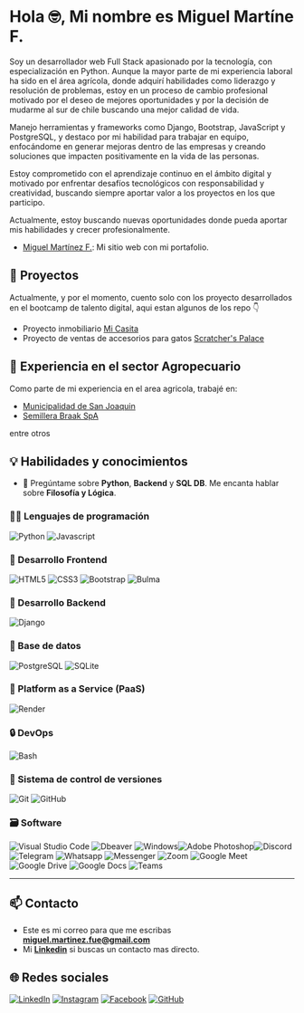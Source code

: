 # Hola 🤓, Mi nombre es Miguel Martíne F.

Soy un desarrollador web Full Stack apasionado por la tecnología, con especialización en Python. Aunque la mayor parte de mi experiencia laboral ha sido en el área agrícola, donde adquirí habilidades como liderazgo y resolución de problemas, estoy en un proceso de cambio profesional motivado por el deseo de mejores oportunidades y por la decisión de mudarme al sur de chile buscando una mejor calidad de vida.

Manejo herramientas y frameworks como Django, Bootstrap, JavaScript y PostgreSQL, y destaco por mi habilidad para trabajar en equipo, enfocándome en generar mejoras dentro de las empresas y creando soluciones que impacten positivamente en la vida de las personas.

Estoy comprometido con el aprendizaje continuo en el ámbito digital y motivado por enfrentar desafíos tecnológicos con responsabilidad y creatividad, buscando siempre aportar valor a los proyectos en los que participo.

Actualmente, estoy buscando nuevas oportunidades donde pueda aportar mis habilidades y crecer profesionalmente.

- [Miguel Martínez F.](https://miguelmartinez27.github.io/Portafolio-Miguel-Martinez-F./): Mi sitio web con mi portafolio.

## 💼 Proyectos

Actualmente, y por el momento, cuento solo con los proyecto desarrollados en el bootcamp de talento digital, aqui estan algunos de los repo 👇

- Proyecto inmobiliario [Mi Casita](https://github.com/MiguelMartinez27/Proyecto_Final)
- Proyecto de ventas de accesorios para gatos [Scratcher's Palace](https://github.com/MiguelMartinez27/Proyecto_Django)

## 🌳 Experiencia en el sector Agropecuario
Como parte de mi experiencia en el area agricola, trabajé en:
- [Municipalidad de San Joaquin](https://sanjoaquin.cl/)
- [Semillera Braak SpA](https://braak.cl/es/)

entre otros

## 💡 Habilidades y conocimientos

- 💬 Pregúntame sobre **Python**, **Backend** y **SQL DB**. Me encanta hablar sobre **Filosofía y Lógica**.

### 🧑‍💻 Lenguajes de programación

 ![Python](https://img.shields.io/badge/Python-3776AB?style=for-the-badge&logo=python&logoColor=white) ![Javascript](https://img.shields.io/badge/Javascript-323330?style=for-the-badge&logo=javascript&logoColor=F7DF1E)

### 🎨 Desarrollo Frontend

![HTML5](https://img.shields.io/badge/HTML5-E34F26?style=for-the-badge&logo=html5&logoColor=white) ![CSS3](https://img.shields.io/badge/CSS3-1572B6?style=for-the-badge&logo=css3&logoColor=white) ![Bootstrap](https://img.shields.io/badge/Bootstrap-563D7C?style=for-the-badge&logo=bootstrap&logoColor=white) ![Bulma](https://img.shields.io/badge/Bulma-00D1B2?style=for-the-badge&logo=bulma&logoColor=white)

### 🔨 Desarrollo Backend

![Django](https://img.shields.io/badge/Django-092E20?style=for-the-badge&logo=django&logoColor=white)

### 🔧 Base de datos

![PostgreSQL](https://img.shields.io/badge/PostgreSQL-316192?style=for-the-badge&logo=postgresql&logoColor=white) ![SQLite](https://img.shields.io/badge/SQLite-07405E?style=for-the-badge&logo=sqlite&logoColor=white)

### 📎 Platform as a Service (PaaS)

![Render](https://img.shields.io/badge/Render-2B2D42?style=for-the-badge&logo=render&logoColor=white) 

### 🔒️ DevOps

![Bash](https://img.shields.io/badge/Bash-121011?style=for-the-badge&logo=gnu-bash&logoColor=white)

### 📝 Sistema de control de versiones

![Git](https://img.shields.io/badge/git-%23F05033.svg?style=for-the-badge&logo=git&logoColor=white) ![GitHub](https://img.shields.io/badge/github-%23121011.svg?style=for-the-badge&logo=github&logoColor=white)

### 🗃️ Software

![Visual Studio Code](https://img.shields.io/badge/Visual%20Studio%20Code-007ACC?style=for-the-badge&logo=visual-studio-code&logoColor=white) ![Dbeaver](https://img.shields.io/badge/DBeaver-EE0000?style=for-the-badge&logo=dbeaver&logoColor=white) ![Windows](https://img.shields.io/badge/Windows-0078D6?style=for-the-badge&logo=windows&logoColor=white)![Adobe Photoshop](https://img.shields.io/badge/adobe%20photoshop-%2331A8FF.svg?style=for-the-badge&logo=adobe%20photoshop&logoColor=white)![Discord](https://img.shields.io/badge/Discord-7289DA?style=for-the-badge&logo=discord&logoColor=white) ![Telegram](https://img.shields.io/badge/Telegram-2CA5E0?style=for-the-badge&logo=telegram&logoColor=white) ![Whatsapp](https://img.shields.io/badge/Whatsapp-25D366?style=for-the-badge&logo=whatsapp&logoColor=white) ![Messenger](https://img.shields.io/badge/Messenger-00B2FF?style=for-the-badge&logo=messenger&logoColor=white) ![Zoom](https://img.shields.io/badge/Zoom-2D8CFF?style=for-the-badge&logo=zoom&logoColor=white) ![Google Meet](https://img.shields.io/badge/Google%20Meet-00BFA5?style=for-the-badge&logo=google-meet&logoColor=white) ![Google Drive](https://img.shields.io/badge/Google%20Drive-4285F4?style=for-the-badge&logo=google-drive&logoColor=white) ![Google Docs](https://img.shields.io/badge/Google%20Docs-4285F4?style=for-the-badge&logo=google-docs&logoColor=white) ![Teams](https://img.shields.io/badge/Microsoft%20Teams-6264A7?style=for-the-badge&logo=microsoft-teams&logoColor=white)

---

## 📫 Contacto

- Este es mi correo para que me escribas **<miguel.martinez.fue@gmail.com>**
- Mi **[Linkedin](https://www.linkedin.com/in/miguel-mart%C3%ADnez-fuenzalida)** si buscas un contacto mas directo.

## 🌐 Redes sociales

[![LinkedIn](https://img.shields.io/badge/LinkedIn-%230077B5.svg?logo=linkedin&logoColor=white)](https://www.linkedin.com/in/miguel-mart%C3%ADnez-fuenzalida) [![Instagram](https://img.shields.io/badge/Instagram-%23E4405F.svg?logo=Instagram&logoColor=white)](https://www.instagram.com/enanomar/) [![Facebook](https://img.shields.io/badge/Facebook-%231877F2.svg?logo=Facebook&logoColor=white)](https://www.facebook.com/miguel.martinez.fue/) [![GitHub](https://img.shields.io/badge/GitHub-181717?logo=github&logoColor=white)](https://github.com/MiguelMartinez27/)

